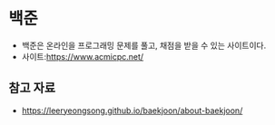 # 백준

- 백준은 온라인을 프로그래밍 문제를 풀고, 채점을 받을 수 있는 사이트이다.
- 사이트:https://www.acmicpc.net/

## 참고 자료

- https://leeryeongsong.github.io/baekjoon/about-baekjoon/